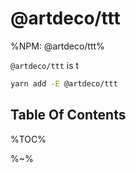 # @artdeco/ttt

%NPM: @artdeco/ttt%

`@artdeco/ttt` is t

```sh
yarn add -E @artdeco/ttt
```

## Table Of Contents

%TOC%

%~%